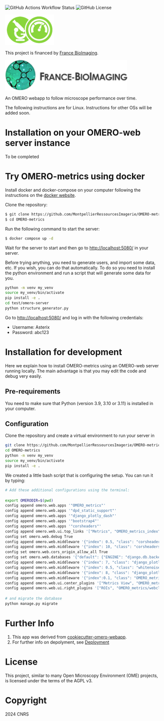 
![GitHub Actions Workflow Status](https://img.shields.io/github/actions/workflow/status/MontpellierRessourcesImagerie/OMERO-metrics/omero_plugin.yml)
![GitHub License](https://img.shields.io/github/license/MontpellierRessourcesImagerie/OMERO-metrics)

<img alt="OMERO-metrics logo" height="100" src="OMERO_metrics/static/OMERO_metrics/images/metrics_logo.png"/>

This project is financed by [France BioImaging](https://france-bioimaging.org/).

<img alt="FBI logo" height="100" src="docs/slides/media/logo_FBI.png"/>


An OMERO webapp to follow microscope performance over time.

The following instructions are for Linux. Instructions for other OSs will be added soon.

# Installation on your OMERO-web server instance

To be completed

# Try OMERO-metrics using docker

Install docker and docker-compose on your computer following the instructions on the [docker website](https://docs.docker.com/get-docker/).

Clone the repository:
```bash
$ git clone https://github.com/MontpellierRessourcesImagerie/OMERO-metrics.git
$ cd OMERO-metrics
```

Run the following command to start the server:

```bash
$ docker compose up -d
```

Wait for the server to start and then go to <http://localhost:5080/> in your server.

Before trying anything, you need to generate users, and import some data, etc. If you wish, you can do that 
automatically. To do so you need to install the python environment and run a script that will generate some data for you.

```bash
python -m venv my_venv
source my_venv/bin/activate
pip install -e .
cd test/omero-server
python structure_generator.py
```

Go to <http://localhost:5080/> and log in with the following credentials:
- Username: Asterix
- Password: abc123

# Installation for development

Here we explain how to install OMERO-metrics using an OMERO-web server running locally. The main advantage is
that you may edit the code and debug very easily.

## Pre-requirements

You need to make sure that Python (version 3.9, 3.10 or 3.11) is installed in your computer.

## Configuration

Clone the repository and create a virtual environment to run your server in

```bash
git clone https://github.com/MontpellierRessourcesImagerie/OMERO-metrics.git
cd OMERO-metrics
python -m venv my_venv
source my_venv/bin/activate
pip install -e .
```

We created a little bash script that is configuring the setup. You can run it by typing:

```bash
# Add these additional configurations using the terminal:

export OMERODIR=$(pwd)
config append omero.web.apps '"OMERO_metrics"'
config append omero.web.apps '"dpd_static_support"'
config append omero.web.apps '"django_plotly_dash"'
config append omero.web.apps '"bootstrap4"'
config append omero.web.apps '"corsheaders"'
config append omero.web.ui.top_links '["Metrics", "OMERO_metrics_index", {"title": "Open app in new tab", "target": "_blank"}]'
config set omero.web.debug True
config append omero.web.middleware '{"index": 0.5, "class": "corsheaders.middleware.CorsMiddleware"}'
config append omero.web.middleware '{"index": 10, "class": "corsheaders.middleware.CorsPostCsrfMiddleware"}'
config set omero.web.cors_origin_allow_all True
config set omero.web.databases '{"default": {"ENGINE": "django.db.backends.sqlite3", "NAME": "/opt/omero/web/mydatabase"}}'
config append omero.web.middleware '{"index": 7, "class": "django_plotly_dash.middleware.ExternalRedirectionMiddleware"}'
config append omero.web.middleware '{"index": 0.5, "class": "whitenoise.middleware.WhiteNoiseMiddleware"}'
config append omero.web.middleware '{"index": 8, "class": "django_plotly_dash.middleware.BaseMiddleware"}'
config append omero.web.middleware '{"index":0.1, "class": "OMERO_metrics.middleware.OmeroAuth"}'
config append omero.web.ui.center_plugins '["Metrics View", "OMERO_metrics/webclient_plugins/center_plugin.metricsview.js.html", "metrics_view_panel"]'
config append omero.web.ui.right_plugins '["ROIs", "OMERO_metrics/webclient_plugins/right_plugin.rois.js.html", "image_roi_tab"]'

# and migrate the database
python manage.py migrate
```

Further Info
============

1.  This app was derived from [cookiecutter-omero-webapp](https://github.com/ome/cookiecutter-omero-webapp).
2.  For further info on depolyment, see [Deployment](https://docs.openmicroscopy.org/latest/omero/developers/Web/Deployment.html)


License
=======

This project, similar to many Open Microscopy Environment (OME) projects, is
licensed under the terms of the AGPL v3.


Copyright
=========

2024 CNRS

